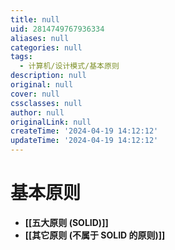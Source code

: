 ```yaml
---
title: null
uid: 2814749767936334
aliases: null
categories: null
tags:
  - 计算机/设计模式/基本原则
description: null
original: null
cover: null
cssclasses: null
author: null
originalLink: null
createTime: '2024-04-19 14:12:12'
updateTime: '2024-04-19 14:12:12'
---
```


# 基本原则

- **[[五大原则 (SOLID)]]**
- **[[其它原则 (不属于 SOLID 的原则)]]**
